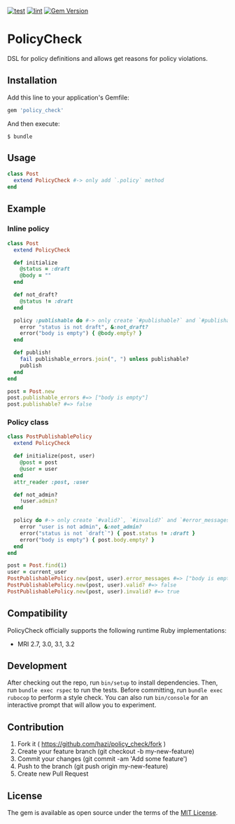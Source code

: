 [![test](https://github.com/hazi/policy_check/actions/workflows/test.yml/badge.svg)](https://github.com/hazi/policy_check/actions/workflows/test.yml) [![lint](https://github.com/hazi/policy_check/actions/workflows/lint.yml/badge.svg)](https://github.com/hazi/policy_check/actions/workflows/lint.yml) [![Gem Version](https://badge.fury.io/rb/policy_check.svg)](https://badge.fury.io/rb/policy_check)

# PolicyCheck

DSL for policy definitions and allows get reasons for policy violations.

## Installation

Add this line to your application's Gemfile:

```ruby
gem 'policy_check'
```

And then execute:

    $ bundle


## Usage

```ruby
class Post
  extend PolicyCheck #-> only add `.policy` method
end
```

## Example

### Inline policy

```ruby
class Post
  extend PolicyCheck

  def initialize
    @status = :draft
    @body = ""
  end

  def not_draft?
    @status != :draft
  end

  policy :publishable do #-> only create `#publishable?` and `#publishable_errors` method
    error "status is not draft", &:not_draft?
    error("body is empty") { @body.empty? }
  end

  def publish!
    fail publishable_errors.join(", ") unless publishable?
    publish
  end
end

post = Post.new
post.publishable_errors #=> ["body is empty"]
post.publishable? #=> false
```

### Policy class

```ruby
class PostPublishablePolicy
  extend PolicyCheck

  def initialize(post, user)
    @post = post
    @user = user
  end
  attr_reader :post, :user

  def not_admin?
    !user.admin?
  end

  policy do #-> only create `#valid?`, `#invalid?` and `#error_messages` method
    error "user is not admin", &:not_admin?
    error("status is not `draft`") { post.status != :draft }
    error("body is empty") { post.body.empty? }
  end
end

post = Post.find(1)
user = current_user
PostPublishablePolicy.new(post, user).error_messages #=> ["body is empty", "user is not admin"]
PostPublishablePolicy.new(post, user).valid? #=> false
PostPublishablePolicy.new(post, user).invalid? #=> true
```

## Compatibility

PolicyCheck officially supports the following runtime Ruby implementations:

- MRI 2.7, 3.0, 3.1, 3.2

## Development

After checking out the repo, run `bin/setup` to install dependencies.
Then, run `bundle exec rspec` to run the tests.
Before committing, run `bundle exec rubocop` to perform a style check.
You can also run `bin/console` for an interactive prompt that will allow you to experiment.

## Contribution

1. Fork it ( https://github.com/hazi/policy_check/fork )
2. Create your feature branch (git checkout -b my-new-feature)
3. Commit your changes (git commit -am 'Add some feature')
4. Push to the branch (git push origin my-new-feature)
5. Create new Pull Request

## License

The gem is available as open source under the terms of the [MIT License](https://opensource.org/licenses/MIT).
